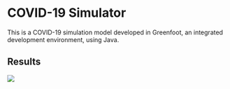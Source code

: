 # COVID-19 Simulator
This is a COVID-19 simulation model developed in Greenfoot, an integrated development environment, using Java.

## Results

![](https://s10.gifyu.com/images/simulation1.gif)
